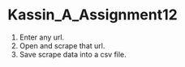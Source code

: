 # Kassin_A_Assignment12
1. Enter any url.
2. Open and scrape that url.
3. Save scrape data into a csv file.
